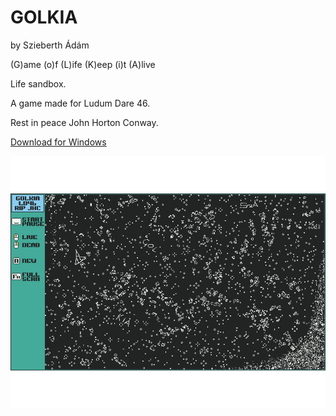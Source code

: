 # GOLKIA
by Szieberth Ádám

(G)ame (o)f (L)ife (K)eep (i)t (A)live

Life sandbox.

A game made for Ludum Dare 46.

Rest in peace John Horton Conway.

[Download for Windows](https://github.com/SzieberthAdam/GOLKIA-LD46/blob/master/build/GOLKIA.win.zip?raw=true)

![Screenshot](https://github.com/SzieberthAdam/GOLKIA-LD46/blob/master/etc/graphics/cover.png?raw=true)
